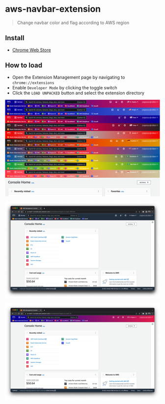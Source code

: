# aws-navbar-extension

> Change navbar color and flag according to AWS region

## Install

* [Chrome Web Store](https://chrome.google.com/webstore/detail/aws-colorful-navbar/kgifmgnlchjjippdpkblbdlfidcpceme)

## How to load

* Open the Extension Management page by navigating to `chrome://extensions`
* Enable `Developer Mode` by clicking the toggle switch
* Click the `LOAD UNPACKED` button and select the extension directory

![screenshot](images/screenshot.png)

![before](images/aws-navbar-extension-00.png)

![after](images/aws-navbar-extension-01.png)
